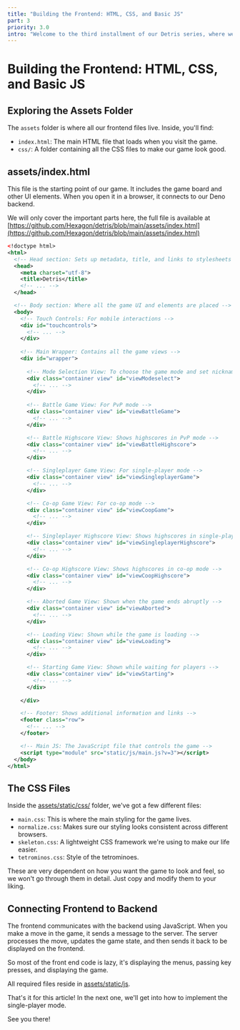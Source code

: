 ```yaml
---
title: "Building the Frontend: HTML, CSS, and Basic JS"
part: 3
priority: 3.0
intro: "Welcome to the third installment of our Detris series, where we're building a web-based Tetris game using Deno. Having set up our project and understood its core files, it's time to turn our attention to the frontend. In this article, we'll explore the `assets` folder to understand how our game will look and feel. We'll delve into the `index.html` file and the accompanying CSS to give our game its visual appeal. Furthermore, we'll discuss how the frontend and backend communicate to create a seamless gaming experience. By the end of this article, you'll have a good grasp of frontend development and be well on your way to creating an engaging user interface for your Tetris game."
---
```


# Building the Frontend: HTML, CSS, and Basic JS

## Exploring the Assets Folder

The `assets` folder is where all our frontend files live. Inside, you'll find:

- `index.html`: The main HTML file that loads when you visit the game.
- `css/`: A folder containing all the CSS files to make our game look good.

## assets/index.html

This file is the starting point of our game. It includes the game board and other UI elements. When you open it in a browser, it connects to our Deno backend.

We will only cover the important parts here, the full file is available at [https://github.com/Hexagon/detris/blob/main/assets/index.html](https://github.com/Hexagon/detris/blob/main/assets/index.html)

```xml
<!doctype html>
<html>
  <!-- Head section: Sets up metadata, title, and links to stylesheets -->
  <head>
    <meta charset="utf-8">
    <title>Detris</title>
    <!-- ... -->
  </head>

  <!-- Body section: Where all the game UI and elements are placed -->
  <body>
    <!-- Touch Controls: For mobile interactions -->
    <div id="touchcontrols">
      <!-- ... -->
    </div>
    
    <!-- Main Wrapper: Contains all the game views -->
    <div id="wrapper">
      
      <!-- Mode Selection View: To choose the game mode and set nickname -->
      <div class="container view" id="viewModeselect">
        <!-- ... -->
      </div>
      
      <!-- Battle Game View: For PvP mode -->
      <div class="container view" id="viewBattleGame">
        <!-- ... -->
      </div>

      <!-- Battle Highscore View: Shows highscores in PvP mode -->
      <div class="container view" id="viewBattleHighscore">
        <!-- ... -->
      </div>

      <!-- Singleplayer Game View: For single-player mode -->
      <div class="container view" id="viewSingleplayerGame">
        <!-- ... -->
      </div>

      <!-- Co-op Game View: For co-op mode -->
      <div class="container view" id="viewCoopGame">
        <!-- ... -->
      </div>

      <!-- Singleplayer Highscore View: Shows highscores in single-player mode -->
      <div class="container view" id="viewSingleplayerHighscore">
        <!-- ... -->
      </div>

      <!-- Co-op Highscore View: Shows highscores in co-op mode -->
      <div class="container view" id="viewCoopHighscore">
        <!-- ... -->
      </div>

      <!-- Aborted Game View: Shown when the game ends abruptly -->
      <div class="container view" id="viewAborted">
        <!-- ... -->
      </div>

      <!-- Loading View: Shown while the game is loading -->
      <div class="container view" id="viewLoading">
        <!-- ... -->
      </div>

      <!-- Starting Game View: Shown while waiting for players -->
      <div class="container view" id="viewStarting">
        <!-- ... -->
      </div>
      
    </div>

    <!-- Footer: Shows additional information and links -->
    <footer class="row">
      <!-- ... -->
    </footer>

    <!-- Main JS: The JavaScript file that controls the game -->
    <script type="module" src="static/js/main.js?v=3"></script>
  </body>
</html>
```

## The CSS Files

Inside the [assets/static/css/](https://github.com/Hexagon/detris/tree/main/assets/static/css) folder, we've got a few different files:

- `main.css`: This is where the main styling for the game lives.
- `normalize.css`: Makes sure our styling looks consistent across different browsers.
- `skeleton.css`: A lightweight CSS framework we're using to make our life easier.
- `tetrominos.css`: Style of the tetrominoes.

These are very dependent on how you want the game to look and feel, so we won't go through them in detail. Just copy and modify them to your liking.

## Connecting Frontend to Backend

The frontend communicates with the backend using JavaScript. When you make a move in the game, it sends a message to the server. The server processes the move, updates the game state, and then sends it back to be displayed on the frontend.

So most of the front end code is lazy, it's displaying the menus, passing key presses, and displaying the game.

All required files reside in [assets/static/js](https://github.com/Hexagon/detris/tree/main/assets/static/js).

That's it for this article! In the next one, we'll get into how to implement the single-player mode.

See you there!
